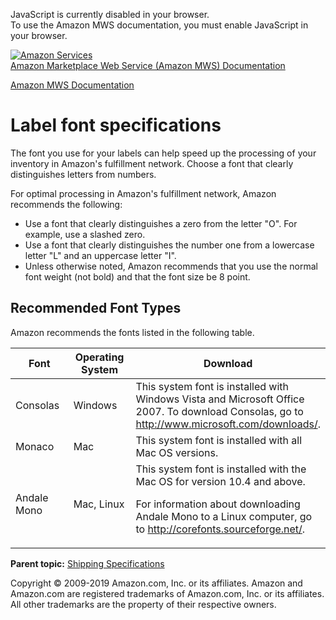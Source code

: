 <div id="MWSDX_noscript">

JavaScript is currently disabled in your browser.  
To use the Amazon MWS documentation, you must enable JavaScript in your
browser.

</div>

<div id="MWSDX_divtop">

[![Amazon
Services](https://images-na.ssl-images-amazon.com/images/G/08/mwsportal/fr_FR/amazonservices.gif
"Amazon Services")](http://services.amazon.fr)  
<span id="MWSDX_titlebar">[Amazon Marketplace Web Service (Amazon MWS)
Documentation](https://developer.amazonservices.fr/gp/mws/docs.html)</span>

</div>

<div id="MWSDX_divbottom">

<div id="MWSDX_divleft">

<div id="MWSDX_toc">

</div>

</div>

<div id="MWSDX_divright">

<div id="MWSDX_content">

<span id="MWSDX_breadcrumbs">[Amazon MWS
Documentation](https://developer.amazonservices.fr/gp/mws/docs.html)</span>

# Label font specifications

<div class="body conbody">

The font you use for your labels can help speed up the processing of
your inventory in <span class="ph">Amazon's fulfillment network</span>.
Choose a font that clearly distinguishes letters from numbers.

For optimal processing in <span class="ph">Amazon's fulfillment
network</span>, Amazon recommends the following:

  - Use a font that clearly distinguishes a zero from the letter "O".
    For example, use a slashed zero.
  - Use a font that clearly distinguishes the number one from a
    lowercase letter "L" and an uppercase letter "I".
  - Unless otherwise noted, Amazon recommends that you use the normal
    font weight (not bold) and that the font size be 8 point.

<div class="section">

## Recommended Font Types

Amazon recommends the fonts listed in the following table.

<div class="tablenoborder">

<table id="FBAGuide_LabelFontSpec__ResponseElementsTable" class="table" data-cellpadding="4" data-cellspacing="0" data-summary="" data-frame="border" data-border="1" data-rules="all">
<colgroup>
<col style="width: 33%" />
<col style="width: 33%" />
<col style="width: 33%" />
</colgroup>
<thead>
<tr class="header">
<th>Font</th>
<th>Operating System</th>
<th>Download</th>
</tr>
</thead>
<tbody>
<tr class="odd">
<td>Consolas</td>
<td>Windows</td>
<td>This system font is installed with Windows Vista and Microsoft Office 2007. To download Consolas, go to <a href="http://www.microsoft.com/downloads/" class="xref">http://www.microsoft.com/downloads/</a>.</td>
</tr>
<tr class="even">
<td>Monaco</td>
<td>Mac</td>
<td>This system font is installed with all Mac OS versions.</td>
</tr>
<tr class="odd">
<td>Andale Mono</td>
<td>Mac, Linux</td>
<td>This system font is installed with the Mac OS for version 10.4 and above.
<p>For information about downloading Andale Mono to a Linux computer, go to <a href="http://corefonts.sourceforge.net/" class="xref">http://corefonts.sourceforge.net/</a>.</p></td>
</tr>
</tbody>
</table>

</div>

</div>

</div>

<div class="related-links">

<div class="familylinks">

<div class="parentlink">

**Parent topic:** [Shipping
Specifications](../fba_guide/FBAGuide_ShippingSpecs.md)

</div>

</div>

</div>

<div id="MWSDX_footer">

Copyright © 2009-2019 Amazon.com, Inc. or its affiliates. Amazon and
Amazon.com are registered trademarks of Amazon.com, Inc. or its
affiliates. All other trademarks are the property of their respective
owners.

</div>

</div>

</div>

<div style="clear: both;">

</div>

</div>
